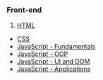 ### Front-end
1. [HTML]()
* [CSS]()
* [JavaScript - Fundamentals]()
* [JavaScript - OOP]()
* [JavaScript - UI and DOM]()
* [JavaScript - Applications]()